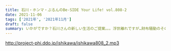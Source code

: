 ```yaml
---
title: 石川・ホンマ・ぶるんのBe-SIDE Your Life! vol.808-2
date: 2021-11-06
tags: ['2021年', '2021年11月']
draft: false
summary: いかがですか？石川さんの新しい生活のご提案。。。浮世離れですが…財布騒動のその後！
---
```


http://project-phi.ddo.jp/ishikawa/ishikawa808_2.mp3
